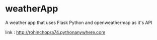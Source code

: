 # weatherApp
A weather app that uses Flask Python and openweathermap as it's API

link : http://rohinchopra74.pythonanywhere.com
